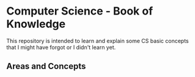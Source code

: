 # Computer Science - Book of Knowledge

This repository is intended to learn and explain some CS basic concepts that I might have forgot or I didn't learn yet.

## Areas and Concepts

